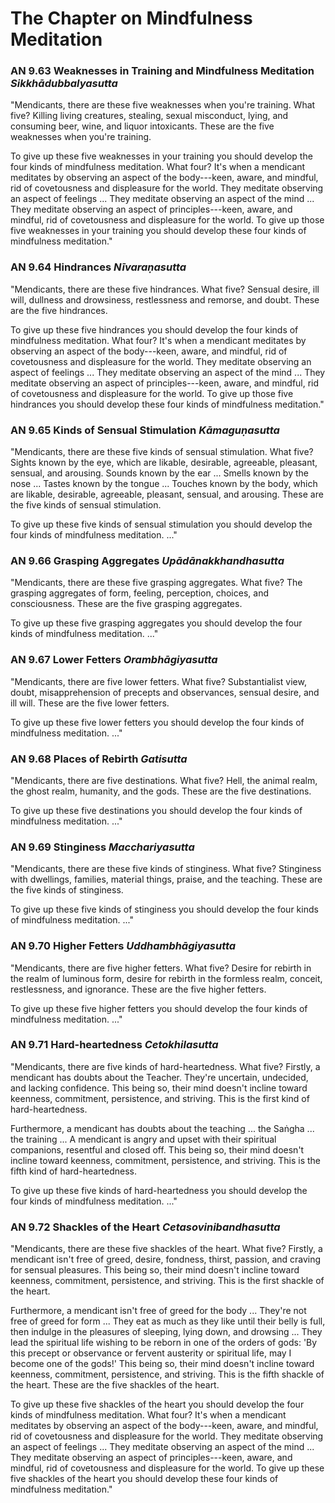 # The Chapter on Mindfulness Meditation

### AN 9.63 Weaknesses in Training and Mindfulness Meditation  *Sikkhādubbalyasutta*

"Mendicants, there are these five weaknesses when you're training. What
five? Killing living creatures, stealing, sexual misconduct, lying, and
consuming beer, wine, and liquor intoxicants. These are the five
weaknesses when you're training.

To give up these five weaknesses in your training you should develop the
four kinds of mindfulness meditation. What four? It's when a mendicant
meditates by observing an aspect of the body---keen, aware, and mindful,
rid of covetousness and displeasure for the world. They meditate
observing an aspect of feelings ... They meditate observing an aspect of
the mind ... They meditate observing an aspect of principles---keen,
aware, and mindful, rid of covetousness and displeasure for the world.
To give up those five weaknesses in your training you should develop
these four kinds of mindfulness meditation."

<!--pg-->
### AN 9.64 Hindrances  *Nīvaraṇasutta*

"Mendicants, there are these five hindrances. What five? Sensual desire,
ill will, dullness and drowsiness, restlessness and remorse, and doubt.
These are the five hindrances.

To give up these five hindrances you should develop the four kinds of
mindfulness meditation. What four? It's when a mendicant meditates by
observing an aspect of the body---keen, aware, and mindful, rid of
covetousness and displeasure for the world. They meditate observing an
aspect of feelings ... They meditate observing an aspect of the mind ...
They meditate observing an aspect of principles---keen, aware, and
mindful, rid of covetousness and displeasure for the world. To give up
those five hindrances you should develop these four kinds of mindfulness
meditation."

<!--pg-->
### AN 9.65 Kinds of Sensual Stimulation  *Kāmaguṇasutta*

"Mendicants, there are these five kinds of sensual stimulation. What
five? Sights known by the eye, which are likable, desirable, agreeable,
pleasant, sensual, and arousing. Sounds known by the ear ... Smells
known by the nose ... Tastes known by the tongue ... Touches known by
the body, which are likable, desirable, agreeable, pleasant, sensual,
and arousing. These are the five kinds of sensual stimulation.

To give up these five kinds of sensual stimulation you should develop
the four kinds of mindfulness meditation. ..."

<!--pg-->
### AN 9.66 Grasping Aggregates  *Upādānakkhandhasutta*

"Mendicants, there are these five grasping aggregates. What five? The
grasping aggregates of form, feeling, perception, choices, and
consciousness. These are the five grasping aggregates.

To give up these five grasping aggregates you should develop the four
kinds of mindfulness meditation. ..."

<!--pg-->
### AN 9.67 Lower Fetters  *Orambhāgiyasutta*

"Mendicants, there are five lower fetters. What five? Substantialist
view, doubt, misapprehension of precepts and observances, sensual
desire, and ill will. These are the five lower fetters.

To give up these five lower fetters you should develop the four kinds of
mindfulness meditation. ..."

<!--pg-->
### AN 9.68 Places of Rebirth  *Gatisutta*

"Mendicants, there are five destinations. What five? Hell, the animal
realm, the ghost realm, humanity, and the gods. These are the five
destinations.

To give up these five destinations you should develop the four kinds of
mindfulness meditation. ..."

<!--pg-->
### AN 9.69 Stinginess  *Macchariyasutta*

"Mendicants, there are these five kinds of stinginess. What five?
Stinginess with dwellings, families, material things, praise, and the
teaching. These are the five kinds of stinginess.

To give up these five kinds of stinginess you should develop the four
kinds of mindfulness meditation. ..."

<!--pg-->
### AN 9.70 Higher Fetters  *Uddhambhāgiyasutta*

"Mendicants, there are five higher fetters. What five? Desire for
rebirth in the realm of luminous form, desire for rebirth in the
formless realm, conceit, restlessness, and ignorance. These are the five
higher fetters.

To give up these five higher fetters you should develop the four kinds
of mindfulness meditation. ..."

<!--pg-->
### AN 9.71 Hard-heartedness  *Cetokhilasutta*

"Mendicants, there are five kinds of hard-heartedness. What five?
Firstly, a mendicant has doubts about the Teacher. They're uncertain,
undecided, and lacking confidence. This being so, their mind doesn't
incline toward keenness, commitment, persistence, and striving. This is
the first kind of hard-heartedness.

Furthermore, a mendicant has doubts about the teaching ... the
Saṅgha ... the training ... A mendicant is angry and upset
with their spiritual companions, resentful and closed off. This being
so, their mind doesn't incline toward keenness, commitment, persistence,
and striving. This is the fifth kind of hard-heartedness.

To give up these five kinds of hard-heartedness you should develop the
four kinds of mindfulness meditation. ..."

<!--pg-->
### AN 9.72 Shackles of the Heart  *Cetasovinibandhasutta*

"Mendicants, there are these five shackles of the heart. What five?
Firstly, a mendicant isn't free of greed, desire, fondness, thirst,
passion, and craving for sensual pleasures. This being so, their mind
doesn't incline toward keenness, commitment, persistence, and striving.
This is the first shackle of the heart.

Furthermore, a mendicant isn't free of greed for the body ... They're
not free of greed for form ... They eat as much as they like until their
belly is full, then indulge in the pleasures of sleeping, lying down,
and drowsing ... They lead the spiritual life wishing to be reborn in
one of the orders of gods: 'By this precept or observance or fervent
austerity or spiritual life, may I become one of the gods!' This being
so, their mind doesn't incline toward keenness, commitment, persistence,
and striving. This is the fifth shackle of the heart. These are the five
shackles of the heart.

To give up these five shackles of the heart you should develop the four
kinds of mindfulness meditation. What four? It's when a mendicant
meditates by observing an aspect of the body---keen, aware, and mindful,
rid of covetousness and displeasure for the world. They meditate
observing an aspect of feelings ... They meditate observing an aspect of
the mind ... They meditate observing an aspect of principles---keen,
aware, and mindful, rid of covetousness and displeasure for the world.
To give up these five shackles of the heart you should develop these
four kinds of mindfulness meditation."

